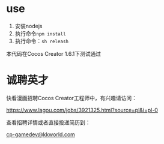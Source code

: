 # **use**

1. 安装nodejs
2. 执行命令`npm install`
3. 执行命令：`sh releash`

本代码在Cocos Creator 1.6.1下测试通过

# 诚聘英才

快看漫画招聘Cocos Creator工程师中，有兴趣请访问：

https://www.lagou.com/jobs/3921325.html?source=pl&i=pl-0

查看招聘详情或者直接投递简历到：

cp-gamedev@kkworld.com